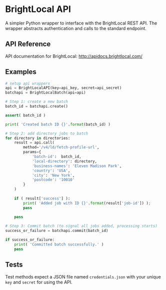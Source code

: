 BrightLocal API
===============

A simpler Python wrapper to interface with the BrightLocal REST API. The wrapper abstracts authentication and calls to the standard endpoint.




API Reference
--------

API documentation for BrightLocal: http://apidocs.brightlocal.com/




Examples
--------

```python
# setup api wrappers
api = BrightLocalAPI(key=api_key, secret=api_secret)
batchapi = BrightLocalBatch(api=api)

# Step 1: create a new batch
batch_id = batchapi.create()

assert( batch_id )

print( 'Created batch ID {}'.format(batch_id) )

# Step 2: add directory jobs to batch
for directory in directories:
	result = api.call(
		method='/v4/ld/fetch-profile-url',
		params={
			'batch-id':  batch_id,
			'local-directory': directory,
			'business-names': 'Eleven Madison Park',
			'country': 'USA',
			'city': 'New York',
			'postcode': '10010'
		}
	)
	
	if ( result['success'] ):
		print( 'Added job with ID {}'.format(result['job-id']) );
		pass
	
	pass

# Step 3: Commit batch (to signal all jobs added, processing starts)
success_or_failure = batchapi.commit(batch_id)

if success_or_failure:
	print( 'Committed batch successfully.' )
	pass
```




Tests
-----

Test methods expect a JSON file named `credentials.json` with your unique `key` and `secret` for using the API.


